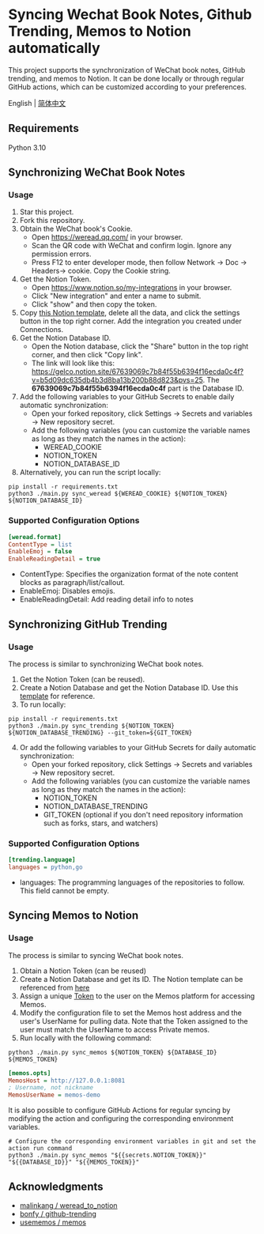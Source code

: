#  Syncing Wechat Book Notes, Github Trending, Memos to Notion automatically

This project supports the synchronization of WeChat book notes, GitHub trending, and memos to Notion. It can be done locally or through regular GitHub actions, which can be customized according to your preferences.

English | [简体中文](./README.zh-CN.md)

## Requirements

Python 3.10

## Synchronizing WeChat Book Notes

### Usage

1. Star this project.
2. Fork this repository.
3. Obtain the WeChat book's Cookie.
	* Open <https://weread.qq.com/> in your browser.
	* Scan the QR code with WeChat and confirm login. Ignore any permission errors.
	* Press F12 to enter developer mode, then follow Network -> Doc -> Headers-> cookie. Copy the Cookie string.
4. Get the Notion Token.
	* Open <https://www.notion.so/my-integrations> in your browser.
	* Click "New integration" and enter a name to submit.
	* Click "show" and then copy the token.
5. Copy [this Notion template](https://gelco.notion.site/67639069c7b84f55b6394f16ecda0c4f?v=b5d09dc635db4b3d8ba13b200b88d823&pvs=25), delete all the data, and click the settings button in the top right corner. Add the integration you created under Connections.
6. Get the Notion Database ID.
	* Open the Notion database, click the "Share" button in the top right corner, and then click "Copy link".
	* The link will look like this: <https://gelco.notion.site/67639069c7b84f55b6394f16ecda0c4f?v=b5d09dc635db4b3d8ba13b200b88d823&pvs=25>. The **67639069c7b84f55b6394f16ecda0c4f** part is the Database ID.
7. Add the following variables to your GitHub Secrets to enable daily automatic synchronization:
	* Open your forked repository, click Settings -> Secrets and variables -> New repository secret.
	* Add the following variables (you can customize the variable names as long as they match the names in the action):
		+ WEREAD_COOKIE
		+ NOTION_TOKEN
		+ NOTION_DATABASE_ID
8. Alternatively, you can run the script locally:
```shell
pip install -r requirements.txt
python3 ./main.py sync_weread ${WEREAD_COOKIE} ${NOTION_TOKEN} ${NOTION_DATABASE_ID}
```

### Supported Configuration Options

```ini
[weread.format]
ContentType = list
EnableEmoj = false
EnableReadingDetail = true
```

* ContentType: Specifies the organization format of the note content blocks as paragraph/list/callout.
* EnableEmoj: Disables emojis.
* EnableReadingDetail: Add reading detail info to notes

## Synchronizing GitHub Trending

### Usage

The process is similar to synchronizing WeChat book notes.

1. Get the Notion Token (can be reused).
2. Create a Notion Database and get the Notion Database ID. Use this [template](https://gelco.notion.site/77a3c6c8c2fb405e8347a7bde96d51d1?v=5c6464969afa432ea473f07c7b6959e8) for reference.
3. To run locally:
```shell
pip install -r requirements.txt
python3 ./main.py sync_trending ${NOTION_TOKEN} ${NOTION_DATABASE_TRENDING} --git_token=${GIT_TOKEN}
```
4. Or add the following variables to your GitHub Secrets for daily automatic synchronization:
	* Open your forked repository, click Settings -> Secrets and variables -> New repository secret.
	* Add the following variables (you can customize the variable names as long as they match the names in the action):
		+ NOTION_TOKEN
		+ NOTION_DATABASE_TRENDING
		+ GIT_TOKEN (optional if you don't need repository information such as forks, stars, and watchers)

### Supported Configuration Options

```ini
[trending.language]
languages = python,go
```

* languages: The programming languages of the repositories to follow. This field cannot be empty.

## Syncing Memos to Notion

### Usage

The process is similar to syncing WeChat book notes.

1. Obtain a Notion Token (can be reused)
2. Create a Notion Database and get its ID. The Notion template can be referenced from [here](https://gelco.notion.site/b840c05d92af44719ee3d9d7f73010f8?v=f0a726764fa3455b9a28f50783eea58a&pvs=4)
3. Assign a unique [Token](https://usememos.com/docs/access-tokens) to the user on the Memos platform for accessing Memos.
4. Modify the configuration file to set the Memos host address and the user's UserName for pulling data. Note that the Token assigned to the user must match the UserName to access Private memos.
5. Run locally with the following command:
```shell
python3 ./main.py sync_memos ${NOTION_TOKEN} ${DATABASE_ID} ${MEMOS_TOKEN}
```

```ini
[memos.opts]
MemosHost = http://127.0.0.1:8081
; Username, not nickname
MemosUserName = memos-demo
```

It is also possible to configure GitHub Actions for regular syncing by modifying the action and configuring the corresponding environment variables.

```shell
# Configure the corresponding environment variables in git and set the action run command
python3 ./main.py sync_memos "${{secrets.NOTION_TOKEN}}" "${{DATABASE_ID}}" "${{MEMOS_TOKEN}}"
```

## Acknowledgments
- [malinkang / weread_to_notion](https://github.com/malinkang/weread_to_notion)
- [bonfy / github-trending](https://github.com/bonfy/github-trending)
- [usememos / memos](https://github.com/usememos/memos)
